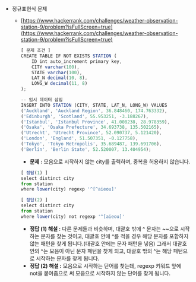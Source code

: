 - 정규표현식 문제

  - [https://www.hackerrank.com/challenges/weather-observation-station-9/problem?isFullScreen=true](https://www.hackerrank.com/challenges/weather-observation-station-9/problem?isFullScreen=true)

    ```jsx
    [ 문제 조건 ]
    CREATE TABLE IF NOT EXISTS STATION (
        ID int auto_increment primary key,
        CITY varchar(100),
        STATE varchar(100),
        LAT_N decimal(10, 8),
        LONG_W decimal(11, 8)
    );

    -- 임시 데이터 삽입
    INSERT INTO STATION (CITY, STATE, LAT_N, LONG_W) VALUES
    ('Auckland', 'Auckland Region', 36.848460, 174.763332),
    ('Edinburgh', 'Scotland', 55.953251, -3.188267),
    ('Istanbul', 'Istanbul Province', 41.008238, 28.978359),
    ('Osaka', 'Osaka Prefecture', 34.693738, 135.502165),
    ('Utrecht', 'Utrecht Province', 52.090737, 5.121420),
    ('London', 'England', 51.507351, -0.127758),
    ('Tokyo', 'Tokyo Metropolis', 35.689487, 139.691706),
    ('Berlin', 'Berlin State', 52.520007, 13.404954);
    ```

    - **문제 :** 모음으로 시작하지 않는 city를 출력하며, 중복을 허용하지 않습니다.

    ```jsx
    [ 정답(1) ]
    select distinct city
    from station
    where lower(city) regexp '^[^aieou]'

    [ 정답(2) ]
    select distinct city
    from station
    where lower(city) not regexp '^[aieou]'
    ```

    - **정답 (1) 해설 :** 다른 문제들과 비슷하며, 대괄호 밖에 ^ 문자는 ~~으로 시작하는 문자를 찾는 것이고, 대괄호 안에 ^를 적을 경우 해당 문자를 포함하지 않는 패턴을 찾게 됩니다.(대괄호 안에는 문자 패턴을 넣음) 그래서 대괄호 안의 ^는 모음이 아닌 문자 패턴을 찾게 되고, 대괄호 밖의 ^는 해당 패턴으로 시작하는 문자를 찾게 됩니다.
    - **정답 (2) 해설 :** 모음으로 시작하는 단어를 찾는데, regexp 키워드 앞에 not을 붙여줌으로 써 모음으로 시작하지 않는 단어를 찾게 됩니다.
